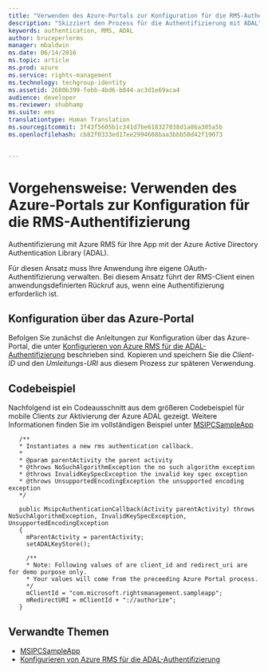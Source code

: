 ```yaml
---
title: "Verwenden des Azure-Portals zur Konfiguration für die RMS-Authentifizierung | Azure RMS"
description: "Skizziert den Prozess für die Authentifizierung mit ADAL"
keywords: authentication, RMS, ADAL
author: bruceperlerms
manager: mbaldwin
ms.date: 06/14/2016
ms.topic: article
ms.prod: azure
ms.service: rights-management
ms.technology: techgroup-identity
ms.assetid: 2680b399-febb-4bd6-b844-ac3d1e69aca4
audience: developer
ms.reviewer: shubhamp
ms.suite: ems
translationtype: Human Translation
ms.sourcegitcommit: 3f43f5605b1c341d7be618327038d1a86a305a5b
ms.openlocfilehash: cb82f0333ed17ee2994608baa3bbb50d42f19073


---
```


# Vorgehensweise: Verwenden des Azure-Portals zur Konfiguration für die RMS-Authentifizierung

Authentifizierung mit Azure RMS für Ihre App mit der Azure Active Directory Authentication Library (ADAL).

Für diesen Ansatz muss Ihre Anwendung ihre eigene OAuth-Authentifizierung verwalten. Bei diesem Ansatz führt der RMS-Client einen anwendungsdefinierten Rückruf aus, wenn eine Authentifizierung erforderlich ist.

## Konfiguration über das Azure-Portal
Befolgen Sie zunächst die Anleitungen zur Konfiguration über das Azure-Portal, die unter [Konfigurieren von Azure RMS für die ADAL-Authentifizierung](adal-auth.md) beschrieben sind. Kopieren und speichern Sie die *Client-ID* und den *Umleitungs-URI* aus diesem Prozess zur späteren Verwendung.

## Codebeispiel
Nachfolgend ist ein Codeausschnitt aus dem größeren Codebeispiel für mobile Clients zur Aktivierung der Azure ADAL gezeigt. Weitere Informationen finden Sie im vollständigen Beispiel unter [MSIPCSampleApp](https://github.com/AzureAD/rms-sdk-ui-for-android/tree/master/samples/MsipcSampleApp)

       /**
       * Instantiates a new rms authentication callback.
       *
       * @param parentActivity the parent activity
       * @throws NoSuchAlgorithmException the no such algorithm exception
       * @throws InvalidKeySpecException the invalid key spec exception
       * @throws UnsupportedEncodingException the unsupported encoding exception
       */

       public MsipcAuthenticationCallback(Activity parentActivity) throws NoSuchAlgorithmException, InvalidKeySpecException, UnsupportedEncodingException
       {
         mParentActivity = parentActivity;
         setADALKeyStore();

         /**
         * Note: Following values of are client_id and redirect_uri are for demo purpose only.
         * Your values will come from the preceeding Azure Portal process.
         */
         mClientId = "com.microsoft.rightsmanagement.sampleapp";
         mRedirectURI = mClientId + "://authorize";
       }


## Verwandte Themen

- [MSIPCSampleApp](https://github.com/AzureAD/rms-sdk-ui-for-android/tree/master/samples/MsipcSampleApp)
- [Konfigurieren von Azure RMS für die ADAL-Authentifizierung](adal-auth.md)



<!--HONumber=Jun16_HO4-->


